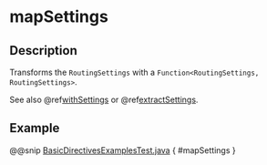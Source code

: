 # mapSettings

## Description

Transforms the `RoutingSettings` with a `Function<RoutingSettings, RoutingSettings>`.

See also @ref[withSettings](withSettings.md) or @ref[extractSettings](extractSettings.md).

## Example

@@snip [BasicDirectivesExamplesTest.java](../../../../../../../test/java/docs/http/javadsl/server/directives/BasicDirectivesExamplesTest.java) { #mapSettings }
